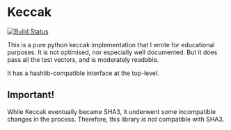Keccak
======

[![Build Status](https://travis-ci.org/ctz/keccak.svg)](https://travis-ci.org/ctz/keccak)

This is a pure python keccak implementation that I wrote for educational purposes.
It is not optimised, nor especially well documented.  But it does pass all the
test vectors, and is moderately readable.

It has a hashlib-compatible interface at the top-level.

Important!
----------
While Keccak eventually became SHA3, it underwent some incompatible changes in the process.
Therefore, this library *is not* compatible with SHA3.
